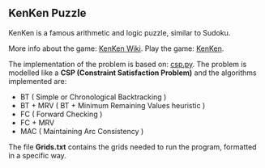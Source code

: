 ## KenKen Puzzle


KenKen is a famous arithmetic and logic puzzle, similar to Sudoku.

More info about the game: [KenKen Wiki](https://en.wikipedia.org/wiki/KenKen).
Play the game: [KenKen](https://www.kenkenpuzzle.com/).

The implementation of the problem is based on: [csp.py](https://github.com/aimacode/aima-python/blob/master/csp.py).
The problem is modelled like a **CSP (Constraint Satisfaction Problem)** and the algorithms implemented are:

* BT        ( Simple or Chronological Backtracking )
* BT + MRV  ( BT + Minimum Remaining Values heuristic )
* FC        ( Forward Checking )
* FC + MRV
* MAC       ( Maintaining Arc Consistency )

The file **Grids.txt** contains the grids needed to run the program, formatted in a specific way.
